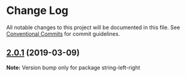 # Change Log

All notable changes to this project will be documented in this file.
See [Conventional Commits](https://conventionalcommits.org) for commit guidelines.

## [2.0.1](https://gitlab.com/codsen/codsen/compare/string-left-right@2.0.0...string-left-right@2.0.1) (2019-03-09)

**Note:** Version bump only for package string-left-right
